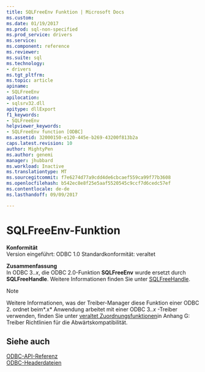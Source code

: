 ```yaml
---
title: SQLFreeEnv Funktion | Microsoft Docs
ms.custom: 
ms.date: 01/19/2017
ms.prod: sql-non-specified
ms.prod_service: drivers
ms.service: 
ms.component: reference
ms.reviewer: 
ms.suite: sql
ms.technology:
- drivers
ms.tgt_pltfrm: 
ms.topic: article
apiname:
- SQLFreeEnv
apilocation:
- sqlsrv32.dll
apitype: dllExport
f1_keywords:
- SQLFreeEnv
helpviewer_keywords:
- SQLFreeEnv function [ODBC]
ms.assetid: 32000150-e120-445e-b269-43200f813b2a
caps.latest.revision: 10
author: MightyPen
ms.author: genemi
manager: jhubbard
ms.workload: Inactive
ms.translationtype: MT
ms.sourcegitcommit: f7e6274d77a9cdd4de6cbcaef559ca99f77b3608
ms.openlocfilehash: b542ec8e8f25e5aaf5520545c9ccf7d6cedc57ef
ms.contentlocale: de-de
ms.lasthandoff: 09/09/2017

---
```

# <a name="sqlfreeenv-function"></a>SQLFreeEnv-Funktion
**Konformität**  
 Version eingeführt: ODBC 1.0 Standardkonformität: veraltet  
  
 **Zusammenfassung**  
 In ODBC 3.*.x*, die ODBC 2.0-Funktion **SQLFreeEnv** wurde ersetzt durch **SQLFreeHandle**. Weitere Informationen finden Sie unter [SQLFreeHandle](../../../odbc/reference/syntax/sqlfreehandle-function.md).  
  
> [!NOTE]  
>  Weitere Informationen, was der Treiber-Manager diese Funktion einer ODBC 2. ordnet beim*.x* Anwendung arbeitet mit einer ODBC 3.*.x* -Treiber verwenden, finden Sie unter [veraltet Zuordnungsfunktionen](../../../odbc/reference/appendixes/mapping-deprecated-functions.md)in Anhang G: Treiber Richtlinien für die Abwärtskompatibilität.  
  
## <a name="see-also"></a>Siehe auch  
 [ODBC-API-Referenz](../../../odbc/reference/syntax/odbc-api-reference.md)   
 [ODBC-Headerdateien](../../../odbc/reference/install/odbc-header-files.md)

